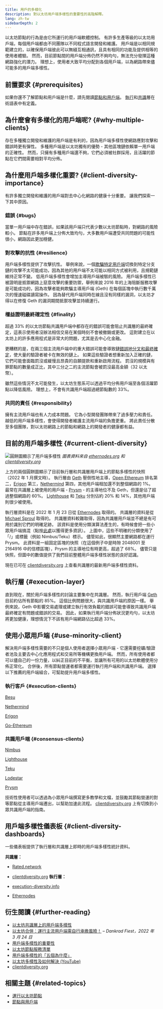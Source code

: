 ```yaml
---
title: 用戶的多樣化
description: 對以太坊用戶端多樣性的重要性的高階解釋。
lang: zh-tw
sidebarDepth: 2
---
```


以太坊節點的行為是由它所運行的用戶端軟體控制。 有許多生產等級的以太坊用戶端，每個用戶端都由不同團隊以不同程式語言開發和維護。 用戶端是以相同規範建立的，以確保用戶端彼此可以無縫互相通訊，且具有相同的功能及提供相等的使用者體驗。 然而，目前節點間的用戶端分佈仍然不夠均勻，無法充分發揮這種網路強化的潛力。 理想上，使用者大致平均分配到各個用戶端，以為網路帶來儘可能多的用戶端多樣性。

## 前置要求 {#prerequisites}

如果你還不了解節點和用戶端是什麼，請先閱讀[節點和用戶端](/developers/docs/nodes-and-clients/)。 [執行](/glossary/#execution-layer)和[共識](/glossary/#consensus-layer)層在術語表中有定義。

## 為什麼會有多樣化的用戶端呢? {#why-multiple-clients}

存在多種獨立開發和維護的用戶端是有利的，因為用戶端多樣性使網路應對攻擊和錯誤時更有彈性。 多種用戶端是以太坊獨有的優勢 - 其他區塊鏈依賴單一用戶端的正確性。 然而，只擁有多種用戶端還不夠，它們必須被社群採用，且活躍的節點在它們間需要相對平均分佈。

## 為什麼用戶端多樣化重要? {#client-diversity-importance}

有許多獨立開發和維護的用戶端對去中心化網路的健康十分重要。 讓我們探索一下其中原因。

### 錯誤 {#bugs}

當單一用戶端中存在錯誤，如果該用戶端只代表少數以太坊節點時，對網路的風險較小。 節點在許多用戶端上分佈大致均勻，大多數用戶端遭受共同問題的可能性很小，網路因此更加穩健。

### 對攻擊的抗性 {#resilience}

用戶端多樣性提供了攻擊抗性。 舉例來說，一個[欺騙特定用戶端](https://twitter.com/vdWijden/status/1437712249926393858)切換到特定分支鏈的攻擊不太可能成功，因為其他的用戶端不太可能以相同方式被利用，且規範鏈維持正常不變。 低用戶端多樣性會增加主導用戶端被駭的風險。 用戶端多樣性已被證明是抵禦網路上惡意攻擊的重要防禦，舉例來說 2016 年的上海阻斷服務攻擊是可能成功的，因為攻擊者能夠欺騙主導用戶端 (Geth) 在每個區塊中執行數千萬次的慢速磁碟讀寫操作。 因為替代用戶端同時在線且沒有同樣的漏洞，以太坊才得以在修復 Geth 的漏洞期間抵禦攻擊並持續運行。

### 權益證明最終確定性 {#finality}

超過 33% 的以太坊節點共識用戶端中都存在的錯誤可能會阻止共識層的最終確定，這表示使用者沒辦法相信交易在某個時刻不會被撤銷或更改。 這對建立在以太坊上的許多應用程式是非常大的問題，尤其是去中心化金融。

<Emoji text="🚨" me="1rem" /> 更糟糕的是，在兩三個主流用戶端中的重大錯誤可能會導致鏈<a href="https://www.symphonious.net/2021/09/23/what-happens-if-beacon-chain-consensus-fails/" target="_blank">錯誤地分叉和最終確定</a>，使大量的驗證者被卡在無效的鏈上。 如果這些驗證者想重新加入正確的鏈，它們可能會面臨罰沒或緩慢且昂貴的自願提款和重新啟用流程。 罰沒的規模與有罪節點的數量成正比，其中三分之二的主流節點會被罰沒最高金額（32 以太幣）。

雖然這些情況不太可能發生，以太坊生態系可以透過平均分佈用戶端至各個活躍節點以降低風險。 理想上，不會有共識用戶端超過總節點數的 33%。

### 共同的責任 {#responsibility}

擁有主流用戶端也有人力成本問題。 它為小型開發團隊帶來了過多壓力和責任。 越低的用戶端多樣性，會使得開發者維護主流用戶端的負擔更重。 將此責任分散至多個團隊，對以太坊網路上的節點和網路上的開發者的健康都有益。

## 目前的用戶端多樣性 {#current-client-diversity}

![圓餅圖顯示了用戶端多樣性](./client-diversity.png) _圖表資料來自 [ethernodes.org](https://ethernodes.org) 和 [ clientdiversity.org](https://clientdiversity.org/)_

上方的兩個圓餅圖顯示了目前執行層和共識層用戶端上的節點多樣性的快照（2022 年 1 月撰文時）。 執行層由 [Geth](https://geth.ethereum.org/) 壓倒性地主導，[Open Ethereum](https://openethereum.github.io/) 排名第二，[Erigon](https://github.com/ledgerwatch/erigon) 第三，[Nethermind](https://nethermind.io/) 第四，其他用戶端相加還不到整個網路的 1%。 最常在共識層上被使用的用戶端 - [Prysm](https://prysmaticlabs.com/#projects) - 的主導地位不及 Geth，但還是佔了超過整個網路的 60%。 [Lighthouse](https://lighthouse.sigmaprime.io/) 和 [Teku](https://consensys.net/knowledge-base/ethereum-2/teku/) 分別佔約 20% 和 14%，其他用戶端則很少被使用。

執行層資料是在 2022 年 1 月 23 日從 [Ethernodes](https://ethernodes.org) 取得的。 共識層的資料是從 [Michael Sproul](https://github.com/sigp/blockprint) 取得的。 共識層資料較難取得，因為共識層用戶端並不總是有可用於識別它們的明確足跡。 該資料是使用分類演算法產生的，有時候會把一些小眾用戶端搞混（點按[此處](https://twitter.com/sproulM_/status/1440512518242197516)以獲得更多資訊）。 上圖中，這些不明確的分類使用了「/」或標籤（例如 Nimbus/Teku）標示。 儘管如此，很顯然主要網路都在運行 Prysm。 此資料是一組固定區塊的快照（在這個例子中是時隙 2048001 至 2164916 中的信標區塊），Prysm 的主導地位有時更高，超過了 68%。 儘管只是快照，但圖中的數值提供了我們目前整體用戶端多樣性狀態的良好認識。

現在已可在 [clientdiversity.org](https://clientdiversity.org/) 上查看共識層的最新用戶端多樣性資料。

## 執行層 {#execution-layer}

直到現在，關於用戶端多樣性的討論主要集中在共識層。 然而，執行用戶端 [Geth](https://geth.ethereum.org) 目前約佔所有節點的 85%。 這個比例問題很大，與共識用戶端的原因一樣。 舉例來說，Geth 中影響交易處理或建立執行有效負載的錯誤可能會導致共識用戶端最終確定有問題或錯誤的交易。 因此，如果執行用戶端分佈狀況更均勻，以太坊將更加健康，理想情況下不該有用戶端網路佔比超過 33%。

## 使用小眾用戶端 {#use-minority-client}

解決用戶端多樣性需要的不只是個人使用者選擇小眾用戶端 - 它還需要挖礦/驗證者池及主要去中心化應用程式和交易所等機構更換用戶端。 然而，所有使用者都可以儘自己的一份力量，以糾正目前的不平衡，並讓所有可用的以太坊軟體使用分佈正常化。 合併後，所有節點營運者都需要運行執行用戶端和共識用戶端。 選擇以下推薦的用戶端組合，可幫助提升用戶端多樣性。

### 執行客戶 {#execution-clients}

[Besu](https://www.hyperledger.org/use/besu)

[Nethermind](https://downloads.nethermind.io/)

[Erigon](https://github.com/ledgerwatch/erigon)

[Go-Ethereum](https://geth.ethereum.org/)

### 共識用戶端 {#consensus-clients}

[Nimbus](https://nimbus.team/)

[Lighthouse](https://github.com/sigp/lighthouse)

[Teku](https://consensys.net/knowledge-base/ethereum-2/teku/)

[Lodestar](https://github.com/ChainSafe/lodestar)

[Prysm](https://docs.prylabs.network/docs/getting-started)

技術性使用者可以透過為小眾用戶端撰寫更多教學和文檔，並鼓勵其節點營運的對等節點從主導用戶端遷出，以幫助加速此流程。 [clientdiversity.org](https://clientdiversity.org/) 上有切換到小眾共識用戶端的指南。

## 用戶端多樣性儀表板 {#client-diversity-dashboards}

一些儀表板提供了執行層和共識層上即時的用戶端多樣性統計資料。

**共識層：**

- [Rated.network](https://www.rated.network/)
- [clientdiversity.org](https://clientdiversity.org/) **執行層：**

- [execution-diversity.info](https://execution-diversity.info/)
- [Ethernodes](https://ethernodes.org/)

## 衍生閱讀 {#further-reading}

- [以太坊共識層上的用戶端多樣性](https://mirror.xyz/jmcook.eth/S7ONEka_0RgtKTZ3-dakPmAHQNPvuj15nh0YGKPFriA)
- [以太坊合併：運行主流用戶端需自行承擔風險！](https://dankradfeist.de/ethereum/2022/03/24/run-the-majority-client-at-your-own-peril.html) – _Dankrad Fiest，2022 年 3 月 24 日_
- [用戶端多樣性的重要性](https://our.status.im/the-importance-of-client-diversity/)
- [以太坊節點服務清單](https://ethereumnodes.com/)
- [用戶端多樣性的「五個為什麼」](https://notes.ethereum.org/@afhGjrKfTKmksTOtqhB9RQ/BJGj7uh08)
- [以太坊多樣性及如何解決 (YouTube)](https://www.youtube.com/watch?v=1hZgCaiqwfU)
- [clientdiversity.org](https://clientdiversity.org/)

## 相關主題 {#related-topics}

- [運行以太坊節點](/run-a-node/)
- [節點與用戶端](/developers/docs/nodes-and-clients/)
